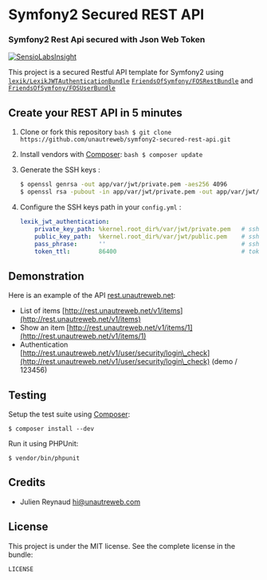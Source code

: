 Symfony2 Secured REST API
=========================

### Symfony2 Rest Api secured with Json Web Token

[![SensioLabsInsight](https://insight.sensiolabs.com/projects/31052f57-b901-4cdd-bc72-1953c0e1a29c/small.png)](https://insight.sensiolabs.com/projects/31052f57-b901-4cdd-bc72-1953c0e1a29c)

This project is a secured Restful API template for Symfony2 
using [`lexik/LexikJWTAuthenticationBundle`](https://github.com/lexik/LexikJWTAuthenticationBundle)
 [`FriendsOfSymfony/FOSRestBundle`](https://github.com/FriendsOfSymfony/FOSRestBundle) and
 [`FriendsOfSymfony/FOSUserBundle`](https://github.com/FriendsOfSymfony/FOSUserBundle)

Create your REST API in 5 minutes
---------------------------------

1. Clone or fork this repository
        ``` bash
        $ git clone https://github.com/unautreweb/symfony2-secured-rest-api.git
        ```
 
2. Install vendors with [Composer](http://getcomposer.org/):
        ``` bash
        $ composer update
        ```

3. Generate the SSH keys :
   
   ``` bash
   $ openssl genrsa -out app/var/jwt/private.pem -aes256 4096
   $ openssl rsa -pubout -in app/var/jwt/private.pem -out app/var/jwt/public.pem
   ```

4. Configure the SSH keys path in your `config.yml` :
   
   ``` yaml
   lexik_jwt_authentication:
       private_key_path: %kernel.root_dir%/var/jwt/private.pem   # ssh private key path
       public_key_path:  %kernel.root_dir%/var/jwt/public.pem    # ssh public key path
       pass_phrase:      ''                                      # ssh key pass phrase
       token_ttl:        86400                                   # token ttl - defaults to 86400
   ```

Demonstration
------------

Here is an example of the API [rest.unautreweb.net](http://rest.unautreweb.net/v1):

* List of items [http://rest.unautreweb.net/v1/items](http://rest.unautreweb.net/v1/items)
* Show an item [http://rest.unautreweb.net/v1/items/1](http://rest.unautreweb.net/v1/items/1)
* Authentication 
[http://rest.unautreweb.net/v1/user/security/login\_check](http://rest.unautreweb.net/v1/user/security/login\_check) (demo / 123456)


Testing
-------

Setup the test suite using [Composer](http://getcomposer.org/):

    $ composer install --dev

Run it using PHPUnit:

    $ vendor/bin/phpunit


Credits
-------

* Julien Reynaud <hi@unautreweb.com>

License
-------

This project is under the MIT license. See the complete license in the bundle:
 
    LICENSE
